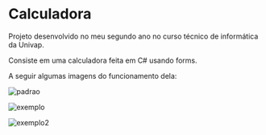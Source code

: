 # Calculadora
 
 Projeto desenvolvido no meu segundo ano no curso técnico de informática da Univap.
 
 Consiste em uma calculadora feita em C# usando forms.
 
 A seguir algumas imagens do funcionamento dela:


![padrao](https://user-images.githubusercontent.com/102917955/220734389-13f0438d-6210-4427-9a8b-fce88f30cea4.jpg)

![exemplo](https://user-images.githubusercontent.com/102917955/220734516-3752a6f7-961a-42c2-bdfb-8d0d5ed5f276.jpg)

![exemplo2](https://user-images.githubusercontent.com/102917955/220734541-7bf5abf3-05e1-4398-8247-2dff37e5bf28.jpg)
